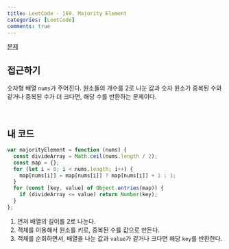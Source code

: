 ```yaml
---
title: LeetCode - 169. Majority Element
categories: [LeetCode]
comments: true
---
```


[문제](https://leetcode.com/problems/majority-element/)

## 접근하기

숫자형 배열 `nums`가 주어진다. 원소들의 개수를 2로 나눈 값과 숫자 원소가 중복된 수와 같거나 중복된 수가 더 크다면, 해당 수를 반환하는 문제이다.

<br>

## 내 코드

```js
var majorityElement = function (nums) {
  const divideArray = Math.ceil(nums.length / 2);
  const map = {};
  for (let i = 0; i < nums.length; i++) {
    map[nums[i]] = map[nums[i]] ? map[nums[i]] + 1 : 1;
  }
  for (const [key, value] of Object.entries(map)) {
    if (divideArray <= value) return Number(key);
  }
};
```

1. 먼저 배열의 길이를 2로 나눈다.
2. 객체를 이용해서 원소를 키로, 중복된 수를 값으로 만든다.
3. 객체를 순회하면서, 배열을 나눈 값과 `value`가 같거나 크다면 해당 `key`를 반환한다.
